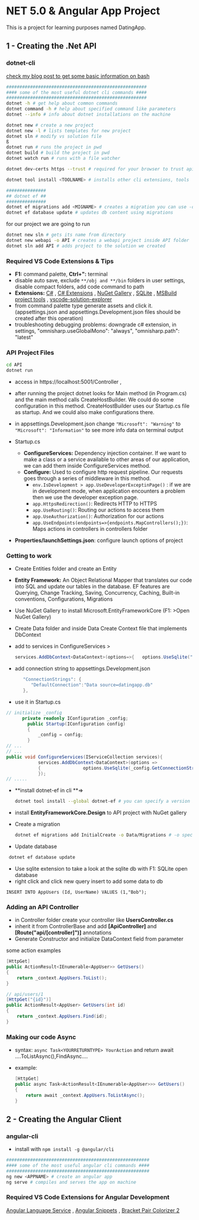 # NET 5.0 & Angular App Project

This is a project for learning purposes named DatingApp.

## 1 - Creating the .Net API

### dotnet-cli

[check my blog post to get some basic information on bash](https://berkctezc.medium.com/bash-komutlar%C4%B1-47a0811260e3)

```bash
#####################################################
#### some of the most useful dotnet cli commands ####
#####################################################
dotnet -h # get help about common commands
dotnet command -h # help about specified command like parameters
dotnet --info # info about dotnet installations on the machine

dotnet new # create a new project
dotnet new -l # lists templates for new project
dotnet sln # modify vs solution file
ß
dotnet run # runs the project in pwd
dotnet build # build the project in pwd
dotnet watch run # runs with a file watcher

dotnet dev-certs https --trust # required for your browser to trust api address

dotnet tool install <TOOLNAME> # installs other cli extensions, tools

###############
## dotnet ef ##
###############
dotnet ef migrations add <MIGNAME> # creates a migration you can use -o to specify output directory
dotnet ef database update # updates db content using migrations
```

for our project we are going to run

```bash
dotnet new sln # gets its name from directory
dotnet new webapi -o API # creates a webapi project inside API folder
dotnet sln add API # adds project to the solution we created
```

### Required VS Code Extensions & Tips

* **F1:** command palette, **Ctrl+":** terminal 
* disable auto save, exclude `**/obj and **/bin` folders in user settings, disable compact folders, add code command to path
* **Extensions:** [C#](https://marketplace.visualstudio.com/items?itemName=ms-dotnettools.csharp) , [C# Extensions](https://marketplace.visualstudio.com/items?itemName=kreativ-software.csharpextensions) , [NuGet Gallery](https://marketplace.visualstudio.com/items?itemName=patcx.vscode-nuget-gallery) , [SQLite](https://marketplace.visualstudio.com/items?itemName=alexcvzz.vscode-sqlite) , [MSBuild project tools]( https://marketplace.visualstudio.com/items?itemName=tintoy.msbuild-project-tools) , [vscode-solution-explorer](https://marketplace.visualstudio.com/items?itemName=fernandoescolar.vscode-solution-explorer)
* from command palette type generate assets and click it. (appsettings.json and appsettings.Development.json files should be created after this operation) 
* troubleshooting debugging problems: downgrade c# extension, in settings,   "omnisharp.useGlobalMono": "always", "omnisharp.path": "latest"

### API Project Files

```bash
cd API
dotnet run
```

* access in https://localhost:5001/Controller , 
* after running the project dotnet looks for Main method (in Program.cs) and the main method calls CreateHostBuilder. We could do some configuration in this method. CreateHostBuilder uses our Startup.cs file as startup. And we could also make configurations there.
* in appsettings.Development.json change `"Microsoft": "Warning"` to `"Microsoft": "Information"` to see more info data on terminal output

* Startup.cs
  * **ConfigureServices:** Dependency injection container. If we want to make a class or a service available to other areas of our application, we can add them inside ConfigureServices method.
  * **Configure:** Used to configure http request pipeline. Our requests goes through a series of middleware in this method.
    * `env.IsDevelopment > app.UseDeveloperExceptinPage()` : if we are in development mode, when application encounters a problem then we use the developer exception page.
    * `app.HttpsRedirection()`: Redirects HTTP to HTTPS
    * `app.UseRouting()`: Routing our actions to access them
    * `app.UseAuthorization()`: Authorization for our actions
    * `app.UseEndpoints(endpoints=>{endpoints.MapControllers();})`: Maps actions  in controllers in controllers folder 
* **Properties/launchSettings.json**: configure launch options of project

### Getting to work

* Create Entities folder and create an Entity

* **Entity Framework:** An Object Relational Mapper that translates our code into SQL and update our tables in the database. EF features are Querying, Change Tracking, Saving, Concurrency, Caching, Built-in conventions, Configurations, Migrations

* Use NuGet Gallery to install Microsoft.EntityFrameworkCore (F1: >Open NuGet Gallery)

* Create Data folder and inside Data Create Context file that implements DbContext

* add to services in ConfigureServices >      

  ```cs
  services.AddDbContext<DataContext>(options=>{   options.UseSqlite("Connection String");});
  ```

* add connection string to appsettings.Development.json

    ```cs
       "ConnectionStrings": {
          "DefaultConnection":"Data source=datingapp.db"
       }, 
    ```

* use it in Startup.cs

```cs
// initialize _config
      private readonly IConfiguration _config;
        public Startup(IConfiguration config)
        {
            _config = config;
        }
// ...
// ...
public void ConfigureServices(IServiceCollection services){
            services.AddDbContext<DataContext>(options =>
            {                options.UseSqlite(_config.GetConnectionString("DefaultConnection"));
            });
// .....
```

* **install dotnet-ef  in cli **=> 

  ```bash
  dotnet tool install --global dotnet-ef # you can specify a version by --version
  ```

* install **EntityFrameworkCore.Design** to API project with NuGet gallery

* Create a migration

  ```bash
  dotnet ef migrations add InitialCreate -o Data/Migrations # -o specifies directory
  ```


* Update database

 ```bash
  dotnet ef database update
 ```

* Use sqlite extension to take a look at the sqlite db with F1: SQLite open database
* right click and click new query insert to add some data to db

```sqlite
INSERT INTO AppUsers (Id, UserName) VALUES (1,"Bob");
```

### Adding an API Controller

* in Controller folder create your controller like **UsersController.cs**
* inherit it from ControllerBase and add **[ApiController]** and **[Route("api/[controller]")]** annotations
* Generate Constructor and initialize DataContext field from parameter

some action examples

```cs
[HttpGet]
public ActionResult<IEnumerable<AppUser>> GetUsers()
{
    return _context.AppUsers.ToList();
}

// api/users/1
[HttpGet("{id}")]
public ActionResult<AppUser> GetUsers(int id)
{
    return _context.AppUsers.Find(id);
} 
```

### Making our code Async

* syntax: `async Task<YOURRETURNTYPE> YourAction` and return await ....ToListAsync(),FindAsync....

* example:

  ```cs
  [HttpGet]
  public async Task<ActionResult<IEnumerable<AppUser>>> GetUsers()
  {
      return await _context.AppUsers.ToListAsync();
  }
  ```

## 2 - Creating the Angular Client

### angular-cli

* install with `npm install -g @angular/cli`

```bash
######################################################
#### some of the most useful angular cli commands ####
######################################################
ng new <APPNAME> # create an angular app
ng serve # compiles and serves the app on machine
```

### Required VS Code Extensions for Angular Development

[Angular Language Service](https://marketplace.visualstudio.com/items?itemName=Angular.ng-template) , [Angular Snippets](https://marketplace.visualstudio.com/items?itemName=johnpapa.Angular2) , [Bracket Pair Colorizer 2](https://marketplace.visualstudio.com/items?itemName=CoenraadS.bracket-pair-colorizer-2)
